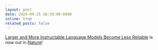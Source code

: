 ```yaml
---
layout: post
date: 2024-09-25 16:59:00-0400
inline: true
related_posts: false
---
```


[Larger and More Instructable Language Models Become Less Reliable](https://www.nature.com/articles/s41586-024-07930-y) is now out in [Nature](https://www.nature.com)! 
